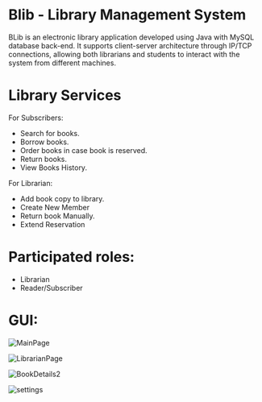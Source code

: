 # Blib - Library Management System 
BLib is an electronic library application developed using Java with MySQL database back-end. It supports client-server architecture through IP/TCP connections, allowing both librarians and students to interact with the system from different machines.

# Library Services
For Subscribers:
- Search for books.
- Borrow books.
- Order books in case book is reserved.
- Return books.
- View Books History.
  
For Librarian:
- Add book copy to library.
- Create New Member
- Return book Manually.
- Extend Reservation

# Participated roles:
- Librarian
- Reader/Subscriber

  
# GUI:
![MainPage](https://github.com/user-attachments/assets/b647202c-9fe4-4673-afb7-88197f120c64)

![LibrarianPage](https://github.com/user-attachments/assets/1dd2f641-364d-4b63-a804-bdf2cab32f8f)

![BookDetails2](https://github.com/user-attachments/assets/e7e8e683-a4e3-46f0-81ec-dd9a93b8591e)

![settings](https://github.com/user-attachments/assets/bbedb4e7-83b7-4730-8053-afd829fd51dd)
